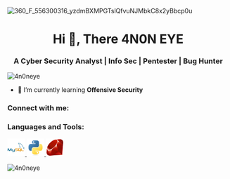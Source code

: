 ![360_F_556300316_yzdmBXMPGTslQfvuNJMbkC8x2yBbcp0u](https://github.com/4N0NEYE/Hello-World/assets/141208209/76c594a7-e4be-4530-9e7a-12b9615224cd)
<h1 align="center">Hi 👋, There 4N0N EYE</h1>
<h3 align="center">A Cyber Security Analyst | Info Sec | Pentester | Bug Hunter</h3>

<p align="left"> <img src="https://www.google.com/url?sa=i&url=https%3A%2F%2Fstock.adobe.com%2Fsearch%2Fimages%3Fk%3Dfemale%2Bhacker&psig=AOvVaw2YORuWxSsr6ifNAk4jTsVd&ust=1691040819304000&source=images&cd=vfe&opi=89978449&ved=0CBEQjRxqFwoTCOiHsoygvYADFQAAAAAdAAAAABA6" alt="4n0neye" /> </p>

- 🌱 I’m currently learning **Offensive Security**

<h3 align="left">Connect with me:</h3>
<p align="left">
</p>

<h3 align="left">Languages and Tools:</h3>
<p align="left"> <a href="https://www.mysql.com/" target="_blank" rel="noreferrer"> <img src="https://raw.githubusercontent.com/devicons/devicon/master/icons/mysql/mysql-original-wordmark.svg" alt="mysql" width="40" height="40"/> </a> <a href="https://www.python.org" target="_blank" rel="noreferrer"> <img src="https://raw.githubusercontent.com/devicons/devicon/master/icons/python/python-original.svg" alt="python" width="40" height="40"/> </a> <a href="https://www.ruby-lang.org/en/" target="_blank" rel="noreferrer"> <img src="https://raw.githubusercontent.com/devicons/devicon/master/icons/ruby/ruby-original.svg" alt="ruby" width="40" height="40"/> </a> </p>

<p><img align="center" src="https://github-readme-stats.vercel.app/api/top-langs?username=4n0neye&show_icons=true&locale=en&layout=compact" alt="4n0neye" /></p>
